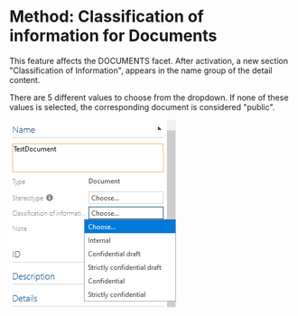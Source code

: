 # Method: Classification of information for Documents

This feature affects the DOCUMENTS facet. After activation, a new section "Classification of Information", appears in the name group of the detail content.

There are 5 different values to choose from the dropdown. If none of these values is selected, the corresponding document is considered "public".

![screen](../media/Classification_information.png)

